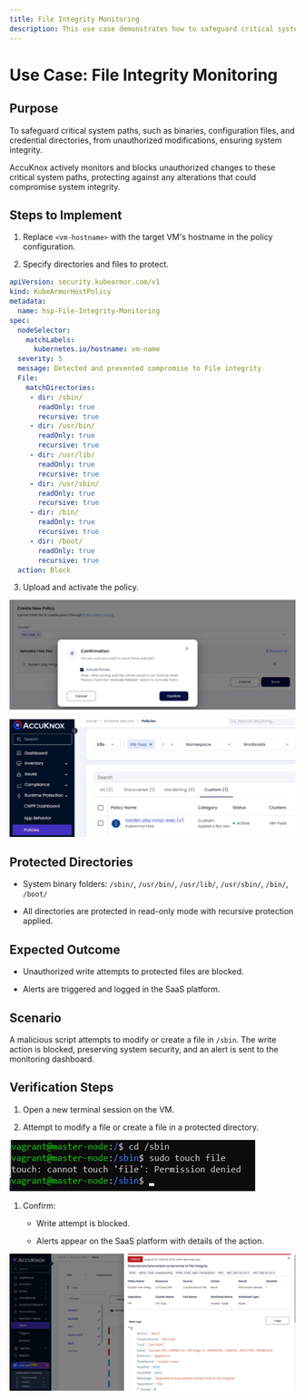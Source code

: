 ```yaml
---
title: File Integrity Monitoring
description: This use case demonstrates how to safeguard critical system paths, such as binaries, configuration files, and credential directories, from unauthorized modifications, ensuring system integrity.
---
```


# Use Case: File Integrity Monitoring

## **Purpose**

To safeguard critical system paths, such as binaries, configuration files, and credential directories, from unauthorized modifications, ensuring system integrity.

AccuKnox actively monitors and blocks unauthorized changes to these critical system paths, protecting against any alterations that could compromise system integrity.

## **Steps to Implement**

1. Replace `<vm-hostname>` with the target VM's hostname in the policy configuration.

2. Specify directories and files to protect.

```yaml
apiVersion: security.kubearmor.com/v1
kind: KubeArmorHostPolicy
metadata:
  name: hsp-File-Integrity-Monitoring
spec:
  nodeSelector:
    matchLabels:
      kubernetes.io/hostname: vm-name
  severity: 5
  message: Detected and prevented compromise to File integrity
  File:
    matchDirectories:
     - dir: /sbin/
       readOnly: true
       recursive: true
     - dir: /usr/bin/
       readOnly: true
       recursive: true
     - dir: /usr/lib/
       readOnly: true
       recursive: true
     - dir: /usr/sbin/
       readOnly: true
       recursive: true
     - dir: /bin/
       readOnly: true
       recursive: true
     - dir: /boot/
       readOnly: true
       recursive: true
  action: Block
```

3. Upload and activate the policy.

![](./images/vm-file-integrity/1.png)

![](./images/vm-file-integrity/2.png)

## **Protected Directories**

- System binary folders: `/sbin/`, `/usr/bin/`, `/usr/lib/`, `/usr/sbin/`, `/bin/`, `/boot/`

- All directories are protected in read-only mode with recursive protection applied.

## **Expected Outcome**

- Unauthorized write attempts to protected files are blocked.

- Alerts are triggered and logged in the SaaS platform.

## **Scenario**

A malicious script attempts to modify or create a file in `/sbin`. The write action is blocked, preserving system security, and an alert is sent to the monitoring dashboard.

## **Verification Steps**

1. Open a new terminal session on the VM.

2. Attempt to modify a file or create a file in a protected directory.

![](./images/vm-file-integrity/3.png)

1. Confirm:

    - Write attempt is blocked.

    - Alerts appear on the SaaS platform with details of the action.

![](./images/vm-file-integrity/4.png)
